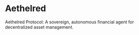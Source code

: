 # Aethelred
Aethelred Protocol: A sovereign, autonomous financial agent for decentralized asset management.
